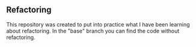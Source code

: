 ## Refactoring

This repository was created to put into practice what I have been learning about refactoring. In the "base" branch you can find the code without refactoring.
